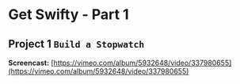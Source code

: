 # Get Swifty - Part 1

## Project 1 `Build a Stopwatch`

**Screencast:** [https://vimeo.com/album/5932648/video/337980655](https://vimeo.com/album/5932648/video/337980655)
